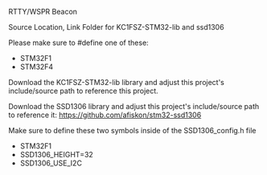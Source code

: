RTTY/WSPR Beacon

Source Location, Link Folder for KC1FSZ-STM32-lib and ssd1306 

Please make sure to #define one of these:
* STM32F1
* STM32F4

Download the KC1FSZ-STM32-lib library and adjust this project's include/source
path to reference this project.

Download the SSD1306 library and adjust this project's include/source path to 
reference it: https://github.com/afiskon/stm32-ssd1306

Make sure to define these two symbols inside of the SSD1306_config.h file
* STM32F1
* SSD1306_HEIGHT=32
* SSD1306_USE_I2C
